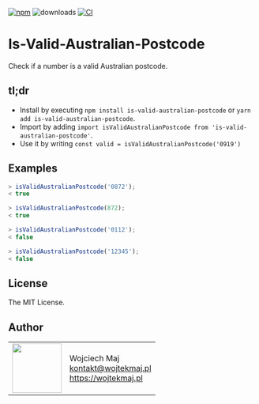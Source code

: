 [![npm](https://img.shields.io/npm/v/is-valid-australian-postcode.svg)](https://www.npmjs.com/package/is-valid-australian-postcode) ![downloads](https://img.shields.io/npm/dt/is-valid-australian-postcode.svg) [![CI](https://github.com/wojtekmaj/is-valid-australian-postcode/workflows/CI/badge.svg)](https://github.com/wojtekmaj/is-valid-australian-postcode/actions)

# Is-Valid-Australian-Postcode

Check if a number is a valid Australian postcode.

## tl;dr

- Install by executing `npm install is-valid-australian-postcode` or `yarn add is-valid-australian-postcode`.
- Import by adding `import isValidAustralianPostcode from 'is-valid-australian-postcode'`.
- Use it by writing `const valid = isValidAustralianPostcode('0919')`

## Examples

```js
> isValidAustralianPostcode('0872');
< true

> isValidAustralianPostcode(872);
< true

> isValidAustralianPostcode('0112');
< false

> isValidAustralianPostcode('12345');
< false
```

## License

The MIT License.

## Author

<table>
  <tr>
    <td>
      <img src="https://github.com/wojtekmaj.png?s=100" width="100">
    </td>
    <td>
      Wojciech Maj<br />
      <a href="mailto:kontakt@wojtekmaj.pl">kontakt@wojtekmaj.pl</a><br />
      <a href="https://wojtekmaj.pl">https://wojtekmaj.pl</a>
    </td>
  </tr>
</table>
